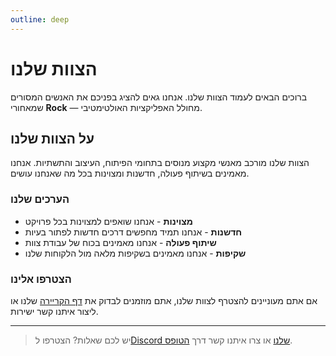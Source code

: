 ```yaml
---
outline: deep
---
```


# הצוות שלנו

ברוכים הבאים לעמוד הצוות שלנו. אנחנו גאים להציג בפניכם את האנשים המסורים שמאחורי **Rock** — מחולל האפליקציות האולטימטיבי.

<script setup>
import { VPTeamMembers } from 'vitepress/theme'

const members = [
  {
    avatar: '/docs/image.png',
    name: 'רות חזקיהו',
    title: 'מנכ"לית ומייסדת',
    links: [
      { icon: 'github', link: 'https://github.com/ptr-15' },
      { icon: 'linkedin', link: 'https://linkedin.com' }
    ]
  },
  {
    avatar: '/docs/image.png',
    name: 'שרה לוי',
    title: 'מנהלת פיתוח',
    links: [
      { icon: 'github', link: 'https://github.com/ptr-15' },
      { icon: 'linkedin', link: 'https://linkedin.com' }
    ]
  },
  {
    avatar: '/docs/image.png',
    name: 'רחל ישראלי',
    title: 'מהנדסת ראשית',
    links: [
      { icon: 'github', link: 'https://github.com/ptr-15' },
      { icon: 'linkedin', link: 'https://linkedin.com' }
    ]
  }
]
</script>

<VPTeamMembers size="small" :members="members" />

## על הצוות שלנו

הצוות שלנו מורכב מאנשי מקצוע מנוסים בתחומי הפיתוח, העיצוב והתשתיות. אנחנו מאמינים בשיתוף פעולה, חדשנות ומצוינות בכל מה שאנחנו עושים.

### הערכים שלנו

- **מצוינות** - אנחנו שואפים למצוינות בכל פרויקט
- **חדשנות** - אנחנו תמיד מחפשים דרכים חדשות לפתור בעיות
- **שיתוף פעולה** - אנחנו מאמינים בכוח של עבודת צוות
- **שקיפות** - אנחנו מאמינים בשקיפות מלאה מול הלקוחות שלנו

### הצטרפו אלינו

אם אתם מעוניינים להצטרף לצוות שלנו, אתם מוזמנים לבדוק את [דף הקריירה](/he/careers) שלנו או ליצור איתנו קשר ישירות.

---

> יש לכם שאלות? הצטרפו ל[Discord שלנו](https://discord.gg/rock) או צרו איתנו קשר דרך [הטופס](/he/contact).
